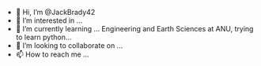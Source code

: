 - 👋 Hi, I’m @JackBrady42
- 👀 I’m interested in ...
- 🌱 I’m currently learning ... Engineering and Earth Sciences at ANU, trying to learn python...
- 💞️ I’m looking to collaborate on ...
- 📫 How to reach me ...

<!---
JackBrady42/JackBrady42 is a ✨ special ✨ repository because its `README.md` (this file) appears on your GitHub profile.
You can click the Preview link to take a look at your changes.
--->
